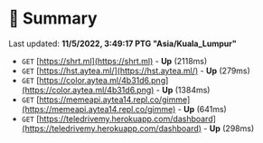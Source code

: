 # 📖 Summary
Last updated: **11/5/2022, 3:49:17 PTG "Asia/Kuala_Lumpur"**

- `GET` [https://shrt.ml](https://shrt.ml) - **Up** (2118ms)
- `GET` [https://hst.aytea.ml/](https://hst.aytea.ml/) - **Up** (279ms)
- `GET` [https://color.aytea.ml/4b31d6.png](https://color.aytea.ml/4b31d6.png) - **Up** (1384ms)
- `GET` [https://memeapi.aytea14.repl.co/gimme](https://memeapi.aytea14.repl.co/gimme) - **Up** (641ms)
- `GET` [https://teledrivemy.herokuapp.com/dashboard](https://teledrivemy.herokuapp.com/dashboard) - **Up** (298ms)
